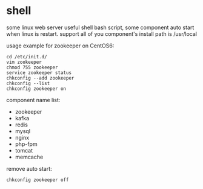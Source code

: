 # shell
some linux web server useful shell bash script, some component auto start when linux is restart.
support all of you component's install path is /usr/local

usage example for zookeeper on CentOS6:

```
cd /etc/init.d/
vim zookeeper
chmod 755 zookeeper
service zookeeper status
chkconfig --add zookeeper
chkconfig --list
chkconfig zookeeper on
```

component name list:
- zookeeper
- kafka
- redis
- mysql
- nginx
- php-fpm
- tomcat
- memcache

remove auto start:
```
chkconfig zookeeper off
```



